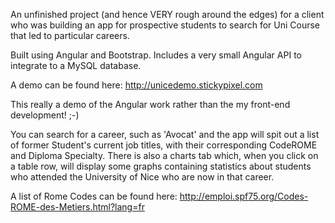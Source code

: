 An unfinished project (and hence VERY rough around the edges) for a client who was building an app for prospective students to search for Uni Course that led to particular careers.

Built using Angular and Bootstrap. Includes a very small Angular API to integrate to a MySQL database.

A demo can be found here: http://unicedemo.stickypixel.com

This really a demo of the Angular work rather than the my front-end development! ;-)

You can search for a career, such as 'Avocat' and the app will spit out a list of former Student's current job titles, with their corresponding CodeROME and Diploma Specialty. There is also a charts tab which, when you click on a table row, will display some graphs containing statistics about students who attended the University of Nice who are now in that career.

A list of Rome Codes can be found here: http://emploi.spf75.org/Codes-ROME-des-Metiers.html?lang=fr

